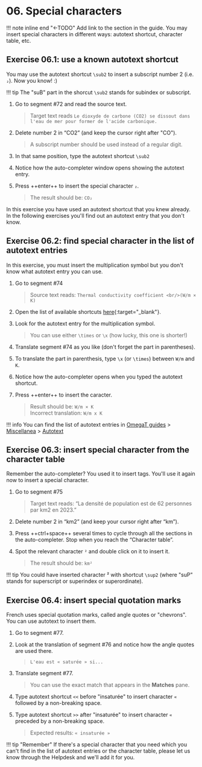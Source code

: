 # 06. Special characters

!!! note inline end "←TODO"
	Add link to the section in the guide.
You may insert special characters in different ways: autotext shortcut, character table, etc.

## Exercise 06.1: use a known autotext shortcut

You may use the autotext shortcut `\sub2` to insert a subscript number 2 (i.e. `₂`). Now you know! :)

!!! tip
	The "suB" part in the shorcut `\sub2` stands for subindex or subscript.


<!-- @todo: add "subindex" and "superindex" to cheatsheet -->

<!-- !!! note inline end "←TODO"
	 @quiz: what do you notice in segment #72 (@todo: complete)
-->

1. Go to segment #72 and read the source text.

	> Target text reads `Le dioxyde de carbone (CO2) se dissout dans l'eau de mer pour former de l'acide carbonique.`

2. Delete number 2 in “CO2” (and keep the cursor right after "CO").

	> A subscript number should be used instead of a regular digit.

3. In that same position, type the autotext shortcut `\sub2`
3. Notice how the auto-completer window opens showing the autotext entry.
4. Press ++enter++ to insert the special character `₂`.
	
	> The result should be: `CO₂`

In this exercise you have used an autotext shortcut that you knew already. In the following exercises you'll find out an autotext entry that you don't know.


## Exercise 06.2: find special character in the list of autotext entries

In this exercise, you must insert the multiplication symbol but you don't know what autotext entry you can use. 

1. Go to segment #74
	
	> Source text reads: `Thermal conductivity coefficient <br/>(W/m × K)`

2. Open the list of available shortcuts [here](../../misc/autotext/){:target="_blank"}.
3. Look for the autotext entry for the multiplication symbol.

	> You can use either `\times` or `\x` (how lucky, this one is shorter!)

4. Translate segment #74 as you like (don't forget the part in parentheses).
5. To translate the part in parenthesis, type `\x` (or `\times`) between `W/m` and `K`. <!-- 5. In segment #74, remove the regular “x” in the formula and insert the autotext corresponding to the multiplication symbol, i.e. \times or \x. -->
6. Notice how the auto-completer opens when you typed the autotext shortcut.
7. Press ++enter++ to insert the caracter.

	> Result should be: `W/m × K`  
	> Incorrect translation: `W/m x K`

!!! info
	You can find the list of autotext entries in [OmegaT guides](../../) > [Miscellanea](../../misc/) > [Autotext](../../misc/autotext/)

## Exercise 06.3: insert special character from the character table

Remember the auto-completer? You used it to insert tags. You'll use it again now to insert a special character.

1. Go to segment #75 

	> Target text reads: “La densité de population est de 62 personnes par km2 en 2023.”

2. Delete number 2 in “km2” (and keep your cursor right after “km”).
3. Press ++ctrl+space++ several times to cycle through all the sections in the auto-completer. Stop when you reach the “Character table”.
4. Spot the relevant character `²` and double click on it to insert it.
	
	> The result should be: `km²`

!!! tip 
	You could have inserted character ² with shortcut `\sup2` (where "suP" stands for superscript or superindex or superordinate).

<!-- @todo: add to the guides: if you find the character table handy but it does not contain ghe charcter you need to insert, you can let us know through the Helpdesk and we'll add it there for you -->

<!-- @todo 77 << >> L'eau est « saturée » si la quantité maximale d'un soluté y est dissoute. Water is ‘undersaturated’ if it contains less than the maximum amount of dissolved solute. -->


## Exercise 06.4: insert special quotation marks

French uses special quotation marks, called angle quotes or "chevrons". You can use autotext to insert them.

1. Go to segment #77.
2. Look at the translation of segment #76 and notice how the angle quotes are used there.  

	> `L'eau est « saturée » si...`

3. Translate segment #77. 

	> You can use the exact match that appears in the **Matches** pane.

4. Type autotext shortcut `<<` before "insaturée" to insert character `«` followed by a non-breaking space.

4. Type autotext shortcut `>>` after "insaturée" to insert character `«` preceded by a non-breaking space.

	> Expected results: `« insaturée »`

<!-- @todo ADD THIS TO THE GUIDES -->
!!! tip "Remember"
	If there's a special character that you need which you can't find in the list of autotext entries or the character table, please let us know through the Helpdesk and we'll add it for you.